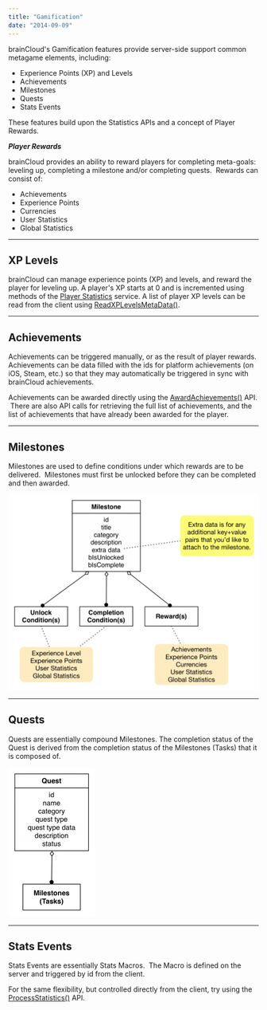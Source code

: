 ```yaml
---
title: "Gamification"
date: "2014-09-09"
---
```


brainCloud's Gamification features provide server-side support common metagame elements, including:

- Experience Points (XP) and Levels
- Achievements
- Milestones
- Quests
- Stats Events

These features build upon the Statistics APIs and a concept of Player Rewards.

_**Player Rewards**_

brainCloud provides an ability to reward players for completing meta-goals: leveling up, completing a milestone and/or completing quests.  Rewards can consist of:

- Achievements
- Experience Points
- Currencies
- User Statistics
- Global Statistics

* * *

## XP Levels

brainCloud can manage experience points (XP) and levels, and reward the player for leveling up. A player's XP starts at 0 and is incremented using methods of the [Player Statistics](/apidocs/apiref/#capi-playerstats) service. A list of player XP levels can be read from the client using [ReadXPLevelsMetaData()](/apidocs/apiref/#capi-gamification-readxplevelsmetadata).  

* * *

## Achievements

Achievements can be triggered manually, or as the result of player rewards. Achievements can be data filled with the ids for platform achievements (on iOS, Steam, etc.) so that they may automatically be triggered in sync with brainCloud achievements.

Achievements can be awarded directly using the [AwardAchievements()](/apidocs/apiref/#capi-gamification-awardachievements) API.  There are also API calls for retrieving the full list of achievements, and the list of achievements that have already been awarded for the player.

* * *

## Milestones

Milestones are used to define conditions under which rewards are to be delivered.  Milestones must first be unlocked before they can be completed and then awarded.

[![brainCloud Milestone](images/brainCloud-Milestone-1024x798.png)](/apidocs/wp-content/uploads/2014/09/brainCloud-Milestone.png)

* * *

## Quests

Quests are essentially compound Milestones. The completion status of the Quest is derived from the completion status of the Milestones (Tasks) that it is composed of.

[![brainCloud Quest](images/brainCloud-Quest-174x300.png)](/apidocs/wp-content/uploads/2014/09/brainCloud-Quest.png)

* * *

## Stats Events

Stats Events are essentially Stats Macros.  The Macro is defined on the server and triggered by id from the client.

For the same flexibility, but controlled directly from the client, try using the [ProcessStatistics()](/apidocs/apiref/#capi-playerstats-processstatistics) API.
